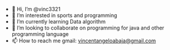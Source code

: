 - 👋 Hi, I’m @vinc3321
- 👀 I’m interested in sports and programming
- 🌱 I’m currently learning Data algorithm
- 💞️ I’m looking to collaborate on programming for java and other programming language
- 📫 How to reach me gmail: vincentangeloabaja@gmail.com

<!---
vinc3321/vinc3321 is a ✨ special ✨ repository because its `README.md` (this file) appears on your GitHub profile.
You can click the Preview link to take a look at your changes.
--->
